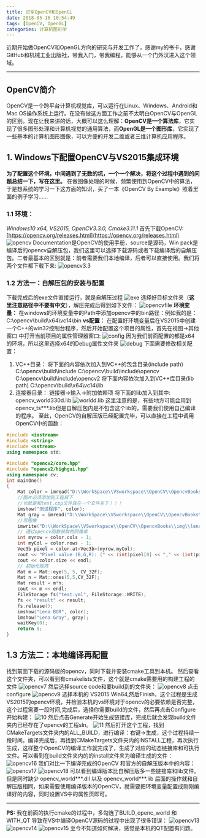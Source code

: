 ```yaml
---
title: 进军OpenCV和OpenGL
date: 2018-05-16 10:54:49
tags: [OpenCV, OpenGL]
categories: 计算机图形学
---
```

近期开始做OpenCV和OpenGL方向的研究与开发工作了，感谢my的书卡，感谢GitHub和机械工业出版社，带我入门，带我编程，能够从一个门外汉进入这个领域。

---
## OpenCV简介
OpenCV是一个跨平台计算机视觉库，可以运行在Linux、Windows、Android和Mac OS操作系统上运行。在没有做这方面工作之前不太明白OpenCV与OpenGL的区别。现在让我来讲的话，大概可以这么理解：**OpenCV是一个算法库**，它实现了很多图形处理和计算机视觉的通用算法，而**OpenGL是一个图形库**，它实现了一些基本的计算机图形图像，可以方便的开发二维或者三维计算机应用程序。
## 1. Windows下配置OpenCV与VS2015集成环境
**为了配置这个环境，中间遇到了无数的坑，一个一个解决，将这个过程中遇到的问题总结一下，写在这里。**
在做图像处理的时候，频繁使用到OpenCV中的算法，于是想系统的学习一下这方面的知识，买了一本《OpenCV By Example》照着里面的例子学习……
### 1.1 **环境：** 
*Windows10 x64, VS2015, OpenCV3.3.0, Cmake3.11.1*
首先下载OpenCV: [https://opencv.org/releases.html](https://opencv.org/releases.html)
![opencv](./opencv0.png)
Documentation是OpenCV的使用手册，source是源码，Win pack是编译后的opencv自解压包，我们这里可以选择下载源码或者下载编译后的自解压包。二者最基本的区别就是：前者需要我们本地编译，后者可以直接使用。我们将两个文件都下载下来:
![opencv3.3](./opencv1.png)
### 1.2 方法一：自解压包的安装与配置
下载完成后的exe文件直接运行，就是自解压过程
![exe](./opencv2.png)
选择好目标文件夹（**这里注意路径中不要有中文**），解压完成后得到如下文件：
![opencvfile](./opencv3.png)
**环境变量：** 在windows的环境变量中的Path中添加opencv中的bin路径：例如我的是：C:\opencv\build\x64\vc14\bin
**vs配置：** 在配置好环境变量后在VS2015中创建一个C++的win32控制台程序，然后开始配置这个项目的属性，首先在视图->其他窗口 中打开当前项目的属性管理器窗口:
![config](./opencv4.png)
因为我们前面配置的都是x64的环境，所以这里选择x64的Debug属性文件夹
![debug](./opencv5.png)
下面需要修改相关配置：
1. VC++目录：
将下面的内容依次加入到VC++的包含目录(include path)
C:\opencv\build\include
C:\opencv\build\include\opencv
C:\opencv\build\include\opencv2
将下面内容依次加入到VC++库目录(lib path)
C:\opencv\build\x64\vc14\lib
2. 连接器目录：
链接器->输入->附加依赖项
将下面的lib加入到其中:
opencv_world330d.lib
![worldd.lib](./opencv6.png)
这里注意的是，有些地方可能会用到opencv_ts***.lib但是自解压包内是不包含这个lib的，需要我们使用自己编译的程序。
至此，OpenCV的自解压版已经配置完毕，可以直接在工程中调用OpenCV中的函数：
```C++
#include <iostream>
#include <string>
#include <sstream>
using namespace std;

#include "opencv2/core.hpp"
#include "opencv2/highgui.hpp"
using namespace cv;
int mainOne()
{
	Mat color = imread("D:\\WorkSpace\\VSworkspace\\OpenCV\\OpencvBooks\\img\\lena.jpg");
	//图片必须添加到工程目下
	//也就是和test.cpp文件放在一个文件夹下！！！
	imshow("测试程序", color);
	Mat gray = imread("D:\\WorkSpace\\VSworkspace\\OpenCV\\OpencvBooks\\img\\lena.jpg",0);
	//写图像
	imwrite("D:\\WorkSpace\\VSworkspace\\OpenCV\\OpencvBooks\\img\\lena.jpg", gray);
	// 通过opencv函数获取相同像素
	int myrow = color.cols - 1;
	int myCol = color.rows - 1;
	Vec3b pixel = color.at<Vec3b>(myrow,myCol);
	cout << "Pixel value (B,G,R): (" << (int)pixel[0] << "," << (int)pixel[1] << "," << (int)pixel[2] << ")" << endl;
	cout << color.size << endl; 
	// 初始化矩阵 
	Mat m = Mat::eye(5, 5, CV_32F);
	Mat n = Mat::ones(5,5,CV_32F);
	Mat result = m*n;
	cout << m << endl;
	FileStorage fs("test.yml", FileStorage::WRITE);
	fs << "result" << result;
	fs.release();
	imshow("Lena BGR", color);
	imshow("Lena Gray", gray);
	waitKey(0);
	return 0;
}
```
## 1.3 方法二：本地编译再配置
找到前面下载的源码版的opencv，同时下载并安装cmake工具到本机。
然后查看这个文件夹，可以看到有cmakelists文件，这个就是cmake需要用的构建工程的文件
![opencv7](./opencv7.png)
然后选择source code和要build到的文件夹：
![opencv8](./opencv8.png)
点击configure
![opencv9](./opencv9.png)
选择本机的 VS2015 Win64,然后Finish，这个过程是生成VS2015的opencv环境，并检验本机的vs环境对于opencv的必要依赖是否完整，这个过程需要一段时间,完成后，选择你需要build的文件，然后再点击Configure开始构建：
![10](./opencv10.png)
然后点击Generate开始生成链接库，完成后就会发现build文件夹内已经存在了opencv的工程sln。
![11](./opencv11.png)
然后打开这个工程，找到CMakeTargets文件夹内的ALL_BUILD，进行编译：右键->生成，这个过程持续一段时间。编译完成后，再找到CMakeTargets文件夹内的INSTALL工程，再次执行生成，这样整个OpenCV的编译工作就完成了，生成了对应的动态链接库和可执行文件。可以看到在build文件夹内的的install文件夹为编译生成的文件：
![opencv16](./opencv16.png)
我们对比一下编译完成的OpenCV 和官方的自解压版本中的内容：
![opencv17](./opencv17.png)
![opencv18](./opencv18.png)
可以看到编译版本比自解压版多一些链接库和lib文件。但是同时缺少 opencv_world\*\*\*.dll 以及 opencv_world\*\*\*.lib
后面的操作就和自解压版相同，如果需要使用编译版本的OpenCV，就需要把环境变量配置成刚刚编译好的内容，同时设置VS中的属性页即可。


---
**PS:** 我在前面的执行cmake的过程中，多勾选了BUILD_openc_world 和 WITH_QT 导致在VS中编译OpenCV源码的过程中出现了很多错误：
![opencv13](./opencv13.png)
![opencv14](./opencv14.png)
![opencv15](./opencv15.png)
至今不知道如何解决，感觉是本机的QT配置有问题。

